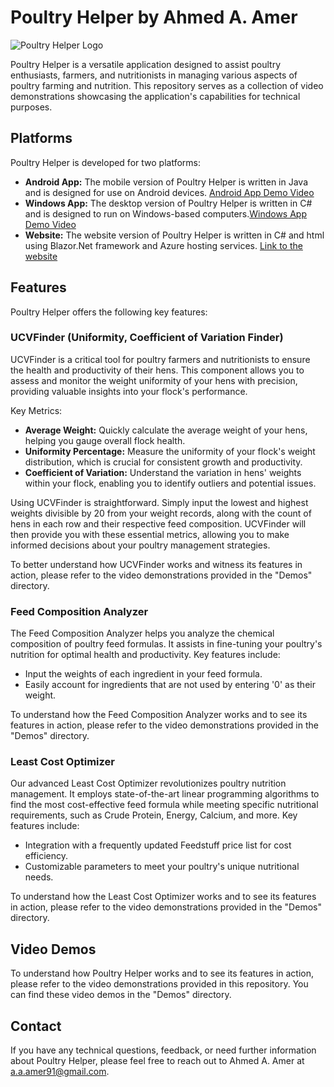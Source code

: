 # Poultry Helper by Ahmed A. Amer

![Poultry Helper Logo](https://imgur.com/ETqBVFM.png)

Poultry Helper is a versatile application designed to assist poultry enthusiasts, farmers, and nutritionists in managing various aspects of poultry farming and nutrition. This repository serves as a collection of video demonstrations showcasing the application's capabilities for technical purposes.

## Platforms

Poultry Helper is developed for two platforms:

- **Android App:** The mobile version of Poultry Helper is written in Java and is designed for use on Android devices. [Android App Demo Video](https://youtu.be/NoqWW0bsYLk)
- **Windows App:** The desktop version of Poultry Helper is written in C# and is designed to run on Windows-based computers.[Windows App Demo Video](https://youtu.be/UQn9BFQS4BE)
- **Website:** The website version of Poultry Helper is written in C# and html using Blazor.Net framework and Azure hosting services. [Link to the website](https://poultryhelper.onrender.com/)
  
## Features

Poultry Helper offers the following key features:

### UCVFinder (Uniformity, Coefficient of Variation Finder)

UCVFinder is a critical tool for poultry farmers and nutritionists to ensure the health and productivity of their hens. This component allows you to assess and monitor the weight uniformity of your hens with precision, providing valuable insights into your flock's performance.

Key Metrics:
- **Average Weight:** Quickly calculate the average weight of your hens, helping you gauge overall flock health.
- **Uniformity Percentage:** Measure the uniformity of your flock's weight distribution, which is crucial for consistent growth and productivity.
- **Coefficient of Variation:** Understand the variation in hens' weights within your flock, enabling you to identify outliers and potential issues.

Using UCVFinder is straightforward. Simply input the lowest and highest weights divisible by 20 from your weight records, along with the count of hens in each row and their respective feed composition. UCVFinder will then provide you with these essential metrics, allowing you to make informed decisions about your poultry management strategies.

To better understand how UCVFinder works and witness its features in action, please refer to the video demonstrations provided in the "Demos" directory.

### Feed Composition Analyzer

The Feed Composition Analyzer helps you analyze the chemical composition of poultry feed formulas. It assists in fine-tuning your poultry's nutrition for optimal health and productivity. Key features include:

- Input the weights of each ingredient in your feed formula.
- Easily account for ingredients that are not used by entering '0' as their weight.

To understand how the Feed Composition Analyzer works and to see its features in action, please refer to the video demonstrations provided in the "Demos" directory.

### Least Cost Optimizer

Our advanced Least Cost Optimizer revolutionizes poultry nutrition management. It employs state-of-the-art linear programming algorithms to find the most cost-effective feed formula while meeting specific nutritional requirements, such as Crude Protein, Energy, Calcium, and more. Key features include:

- Integration with a frequently updated Feedstuff price list for cost efficiency.
- Customizable parameters to meet your poultry's unique nutritional needs.

To understand how the Least Cost Optimizer works and to see its features in action, please refer to the video demonstrations provided in the "Demos" directory.

## Video Demos

To understand how Poultry Helper works and to see its features in action, please refer to the video demonstrations provided in this repository. You can find these video demos in the "Demos" directory.

## Contact

If you have any technical questions, feedback, or need further information about Poultry Helper, please feel free to reach out to Ahmed A. Amer at [a.a.amer91@gmail.com](mailto:a.a.amer91@gmail.com).
